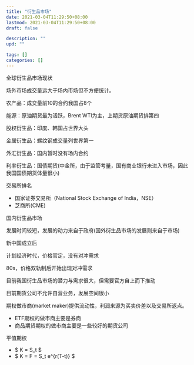 ```yaml
---
title: "衍生品市场"
date: 2021-03-04T11:29:50+08:00
lastmod: 2021-03-04T11:29:50+08:00
draft: false

description: ""
upd: ""

tags: []
categories: []
---
```


全球衍生品市场现状

场外市场成交量远大于场内市场但不方便统计。

农产品：成交量前10的合约我国占8个

能源：原油期货最为活跃，Brent WTI为主，上期货原油期货排第四

股权衍生品：印度、韩国占世界大头

金属衍生品：螺纹钢成交量列世界第一

外汇衍生品：国内暂时没有场内合约

利率衍生品：国债期货(中金所，由于监管考量，国有商业银行未进入市场，因此我国国债期货体量很小)

交易所排名

- 国家证券交易所（National Stock Exchange of India，NSE）
- 芝商所(CME)

国内衍生品市场

发展时间较短，发展的动力来自于政府(国外衍生品市场的发展则来自于市场)

新中国成立后

计划经济时代，价格官定，没有对冲需求

80s，价格双轨制后开始出现对冲需求

目前我国衍生品市场的潜力与需求很大，但需要官方自上而下推动

目前期货公司不允许自营业务，发展空间很小



期权做市商(market maker)提供流动性，利润来源为买卖价差以及交易所返点。

- ETF期权的做市商主要是券商
- 商品期货期权的做市商主要是一些较好的期货公司



平值期权

- $ K = S_t $
- $ K = F = S_t e^{r(T-t)} $

